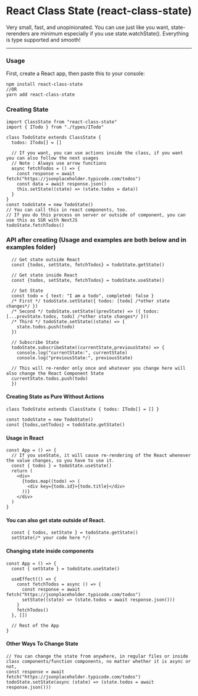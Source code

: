 # React Class State (react-class-state)

Very small, fast, and unopinionated. You can use just like you want, state-rerenders are minimum especially if you use state.watchState(). Everything is type supported and smooth!

---

### Usage

First, create a React app, then paste this to your console:

```
npm install react-class-state
//OR
yarn add react-class-state
```

### Creating State

```TS
import ClassState from "react-class-state"
import { ITodo } from "./types/ITodo"

class TodoState extends ClassState {
  todos: ITodo[] = []

  // If you want, you can use actions inside the class, if you want you can also follow the next usages
  // Note : Always use arrow functions
  async fetchTodos = () => {
    const response = await fetch("https://jsonplaceholder.typicode.com/todos")
    const data = await response.json()
    this.setState((state) => (state.todos = data))
  }
}
const todoState = new TodoState()
// You can call this in react components, too.
// If you do this process on server or outside of component, you can use this as SSR with NextJS
todoState.fetchTodos()
```

### API after creating (Usage and examples are both below and in examples folder)

```TS
  // Get state outside React
  const {todos, setState, fetchTodos} = todoState.getState()

  // Get state inside React
  const {todos, setState, fetchTodos} = todoState.useState()

  // Set State
  const todo = { text: "I am a todo", completed: false }
  /* First */ todoState.setState({ todos: [todo] /*other state changes*/ })
  /* Second */ todoState.setState((prevState) => ({ todos: [...prevState.todos, todo] /*other state changes*/ }))
  /* Third */ todoState.setState((state) => {
    state.todos.push(todo)
  })

  // Subscribe State
  todoState.subscribeState((currentState,previousState) => {
    console.log("currentState:", currentState)
    console.log("previousState:", previousState)

  // This will re-render only once and whatever you change here will also change the React Component State
  currentState.todos.push(todo)
  })
```

#### Creating State as Pure Without Actions

```TS
class TodoState extends ClassState { todos: ITodo[] = [] }

const todoState = new TodoState()
const {todos,setTodos} = todoState.getState()
```

#### Usage in React

```TSX
const App = () => {
  // If you useState, it will cause re-rendering of the React whenever the value changes, so you have to use it.
  const { todos } = todoState.useState()
  return (
    <div>
      {todos.map((todo) => (
        <div key={todo.id}>{todo.title}</div>
      ))}
    </div>
  )
}
```

#### You can also get state outside of React.

```TS
  const { todos, setState } = todoState.getState()
  setState(/* your code here */)
```

#### Changing state inside components

```TSX
const App = () => {
  const { setState } = todoState.useState()

  useEffect(() => {
    const fetchTodos = async () => {
      const response = await fetch("https://jsonplaceholder.typicode.com/todos")
      setState((state) => (state.todos = await response.json()))
    }
    fetchTodos()
  }, [])

  // Rest of the App
}
```

#### Other Ways To Change State

```TSX
// You can change the state from anywhere, in regular files or inside class components/function components, no matter whether it is async or not,
const response = await fetch("https://jsonplaceholder.typicode.com/todos")
todoState.setState(async (state) => (state.todos = await response.json()))
```
